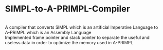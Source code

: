 # SIMPL-to-A-PRIMPL-Compiler
 </br>A compiler that converts SIMPL which is an artificial Imperative Language to A-PRIMPL which is an
Assembly Language
</br>Implemented frame pointer and stack pointer to separate the useful and useless data in order to optimize the
memory used in A-PRIMPL
